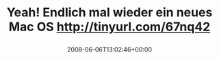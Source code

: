 ---
retweeted: false
source: <a href="http://twitter.com" rel="nofollow">Twitter Web Client</a>
entities:
  hashtags: []
  symbols: []
  user_mentions: []
  urls: []
display_text_range:
- '0'
- '67'
favorite_count: '0'
id_str: '828400294'
truncated: false
retweet_count: '0'
id: '828400294'
created_at: Fri Jun 06 13:02:46 +0000 2008
favorited: false
full_text: Yeah! Endlich mal wieder ein neues Mac OS http://tinyurl.com/67nq42
lang: de
tags:
- pesos/twitter
date: '2008-06-06T13:02:46+00:00'
src: https://twitter.com/bascht/status/828400294
original_url: https://twitter.com/bascht/status/828400294
type: twitter_tweet
text: Yeah! Endlich mal wieder ein neues Mac OS http://tinyurl.com/67nq42
title: 'Yeah! Endlich mal wieder ein neues Mac OS http://tinyurl.com/67nq42

  '

---